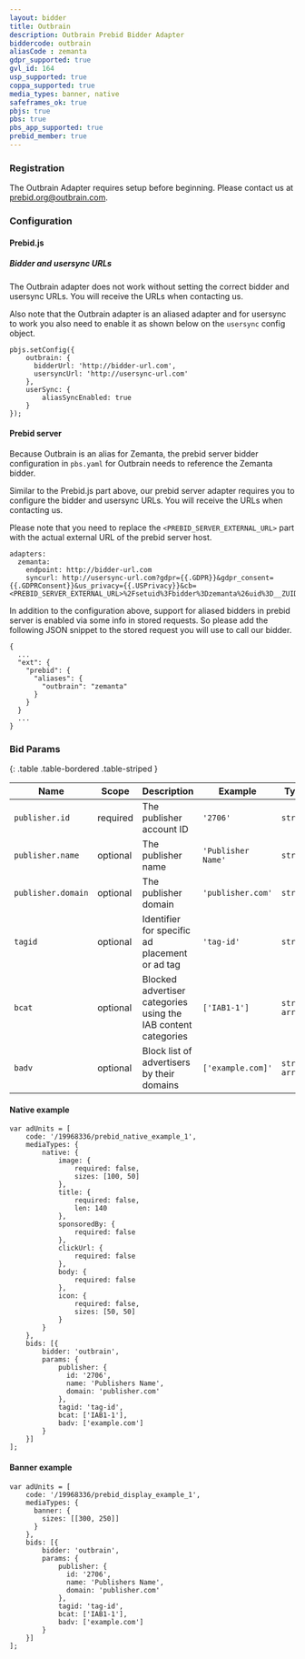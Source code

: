 ```yaml
---
layout: bidder
title: Outbrain
description: Outbrain Prebid Bidder Adapter
biddercode: outbrain
aliasCode : zemanta
gdpr_supported: true
gvl_id: 164
usp_supported: true
coppa_supported: true
media_types: banner, native
safeframes_ok: true
pbjs: true
pbs: true
pbs_app_supported: true
prebid_member: true
---
```


### Registration

The Outbrain Adapter requires setup before beginning. Please contact us at prebid.org@outbrain.com.

### Configuration

#### Prebid.js

##### Bidder and usersync URLs

The Outbrain adapter does not work without setting the correct bidder and usersync URLs.
You will receive the URLs when contacting us.

Also note that the Outbrain adapter is an aliased adapter and for usersync to work you also need to enable it as shown below 
on the `usersync` config object.
```
pbjs.setConfig({
    outbrain: {
      bidderUrl: 'http://bidder-url.com',
      usersyncUrl: 'http://usersync-url.com'
    },
    userSync: {
        aliasSyncEnabled: true
    }
});
```

#### Prebid server

Because Outbrain is an alias for Zemanta, the prebid server bidder configuration in `pbs.yaml` for Outbrain needs to reference the Zemanta bidder.

Similar to the Prebid.js part above, our prebid server adapter requires you to configure the bidder and usersync URLs.
You will receive the URLs when contacting us. 

Please note that you need to replace the `<PREBID_SERVER_EXTERNAL_URL>` part with the actual external URL of the prebid server host.
```
adapters:
  zemanta:
    endpoint: http://bidder-url.com
    syncurl: http://usersync-url.com?gdpr={{.GDPR}}&gdpr_consent={{.GDPRConsent}}&us_privacy={{.USPrivacy}}&cb=<PREBID_SERVER_EXTERNAL_URL>%2Fsetuid%3Fbidder%3Dzemanta%26uid%3D__ZUID__

```
In addition to the configuration above, support for aliased bidders in prebid server is enabled via some info in stored requests.
So please add the following JSON snippet to the stored request you will use to call our bidder.
```
{
  ...
  "ext": {
    "prebid": {
      "aliases": {
        "outbrain": "zemanta"
      }
    }
  }
  ...
}
```

### Bid Params

{: .table .table-bordered .table-striped }

| Name               | Scope    | Description                                                    | Example            | Type           |
|--------------------|----------|----------------------------------------------------------------|--------------------|----------------|
| `publisher.id`     | required | The publisher account ID                                       | `'2706'`           | `string`       |
| `publisher.name`   | optional | The publisher name                                             | `'Publisher Name'` | `string`       |
| `publisher.domain` | optional | The publisher domain                                           | `'publisher.com'`  | `string`       |
| `tagid`            | optional | Identifier for specific ad placement or ad tag                 | `'tag-id'`         | `string`       |
| `bcat`             | optional | Blocked advertiser categories using the IAB content categories | `['IAB1-1']`       | `string array` |
| `badv`             | optional | Block list of advertisers by their domains                     | `['example.com]'`  | `string array` |

#### Native example

```
var adUnits = [
    code: '/19968336/prebid_native_example_1',
    mediaTypes: {
        native: {
            image: {
                required: false,
                sizes: [100, 50]
            },
            title: {
                required: false,
                len: 140
            },
            sponsoredBy: {
                required: false
            },
            clickUrl: {
                required: false
            },
            body: {
                required: false
            },
            icon: {
                required: false,
                sizes: [50, 50]
            }
        }
    },
    bids: [{
        bidder: 'outbrain',
        params: {
            publisher: {
              id: '2706',
              name: 'Publishers Name',
              domain: 'publisher.com'
            },
            tagid: 'tag-id',
            bcat: ['IAB1-1'],
            badv: ['example.com']
        }
    }]
];
```

#### Banner example
```
var adUnits = [
    code: '/19968336/prebid_display_example_1',
    mediaTypes: {
      banner: {
        sizes: [[300, 250]]
      } 
    },
    bids: [{
        bidder: 'outbrain',
        params: {
            publisher: {
              id: '2706',
              name: 'Publishers Name',
              domain: 'publisher.com'
            },
            tagid: 'tag-id',
            bcat: ['IAB1-1'],
            badv: ['example.com']
        }
    }]
];
```
